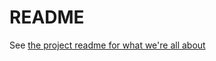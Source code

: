# README

See [the project readme for what we're all about](https://github.com/bootiful-media-mogul/.github/blob/main/profile/README.md)